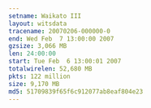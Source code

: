 ```yaml
---
setname: Waikato III
layout: witsdata
tracename: 20070206-000000-0
end: Wed Feb  7 13:00:00 2007
gzsize: 3,066 MB
len: 24:00:00
start: Tue Feb  6 13:00:01 2007
totalwirelen: 52,680 MB
pkts: 122 million
size: 9,170 MB
md5: 51709839f65f6c912077ab8eaf804e23
---
```

